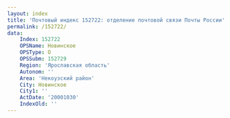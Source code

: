 ```yaml
---
layout: index
title: 'Почтовый индекс 152722: отделение почтовой связи Почты России'
permalink: /152722/
data:
    Index: 152722
    OPSName: Новинское
    OPSType: О
    OPSSubm: 152729
    Region: 'Ярославская область'
    Autonom: ''
    Area: 'Некоузский район'
    City: Новинское
    City1: ''
    ActDate: '20001030'
    IndexOld: ''
---
```

